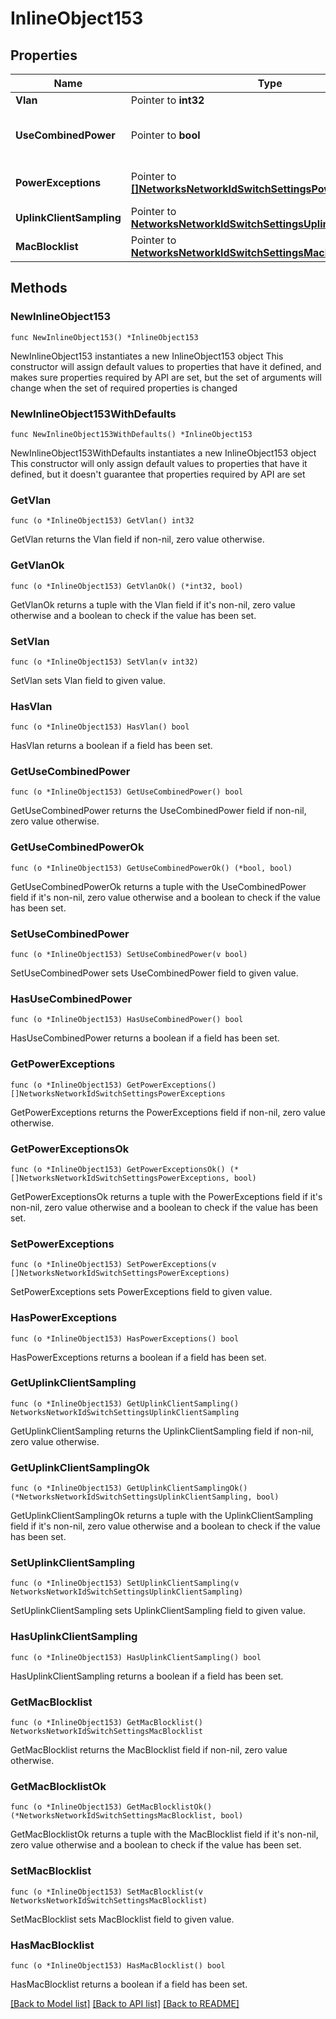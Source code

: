 # InlineObject153

## Properties

Name | Type | Description | Notes
------------ | ------------- | ------------- | -------------
**Vlan** | Pointer to **int32** | Management VLAN | [optional] 
**UseCombinedPower** | Pointer to **bool** | The use Combined Power as the default behavior of secondary power supplies on supported devices. | [optional] 
**PowerExceptions** | Pointer to [**[]NetworksNetworkIdSwitchSettingsPowerExceptions**](NetworksNetworkIdSwitchSettingsPowerExceptions.md) | Exceptions on a per switch basis to \&quot;useCombinedPower\&quot; | [optional] 
**UplinkClientSampling** | Pointer to [**NetworksNetworkIdSwitchSettingsUplinkClientSampling**](NetworksNetworkIdSwitchSettingsUplinkClientSampling.md) |  | [optional] 
**MacBlocklist** | Pointer to [**NetworksNetworkIdSwitchSettingsMacBlocklist**](NetworksNetworkIdSwitchSettingsMacBlocklist.md) |  | [optional] 

## Methods

### NewInlineObject153

`func NewInlineObject153() *InlineObject153`

NewInlineObject153 instantiates a new InlineObject153 object
This constructor will assign default values to properties that have it defined,
and makes sure properties required by API are set, but the set of arguments
will change when the set of required properties is changed

### NewInlineObject153WithDefaults

`func NewInlineObject153WithDefaults() *InlineObject153`

NewInlineObject153WithDefaults instantiates a new InlineObject153 object
This constructor will only assign default values to properties that have it defined,
but it doesn't guarantee that properties required by API are set

### GetVlan

`func (o *InlineObject153) GetVlan() int32`

GetVlan returns the Vlan field if non-nil, zero value otherwise.

### GetVlanOk

`func (o *InlineObject153) GetVlanOk() (*int32, bool)`

GetVlanOk returns a tuple with the Vlan field if it's non-nil, zero value otherwise
and a boolean to check if the value has been set.

### SetVlan

`func (o *InlineObject153) SetVlan(v int32)`

SetVlan sets Vlan field to given value.

### HasVlan

`func (o *InlineObject153) HasVlan() bool`

HasVlan returns a boolean if a field has been set.

### GetUseCombinedPower

`func (o *InlineObject153) GetUseCombinedPower() bool`

GetUseCombinedPower returns the UseCombinedPower field if non-nil, zero value otherwise.

### GetUseCombinedPowerOk

`func (o *InlineObject153) GetUseCombinedPowerOk() (*bool, bool)`

GetUseCombinedPowerOk returns a tuple with the UseCombinedPower field if it's non-nil, zero value otherwise
and a boolean to check if the value has been set.

### SetUseCombinedPower

`func (o *InlineObject153) SetUseCombinedPower(v bool)`

SetUseCombinedPower sets UseCombinedPower field to given value.

### HasUseCombinedPower

`func (o *InlineObject153) HasUseCombinedPower() bool`

HasUseCombinedPower returns a boolean if a field has been set.

### GetPowerExceptions

`func (o *InlineObject153) GetPowerExceptions() []NetworksNetworkIdSwitchSettingsPowerExceptions`

GetPowerExceptions returns the PowerExceptions field if non-nil, zero value otherwise.

### GetPowerExceptionsOk

`func (o *InlineObject153) GetPowerExceptionsOk() (*[]NetworksNetworkIdSwitchSettingsPowerExceptions, bool)`

GetPowerExceptionsOk returns a tuple with the PowerExceptions field if it's non-nil, zero value otherwise
and a boolean to check if the value has been set.

### SetPowerExceptions

`func (o *InlineObject153) SetPowerExceptions(v []NetworksNetworkIdSwitchSettingsPowerExceptions)`

SetPowerExceptions sets PowerExceptions field to given value.

### HasPowerExceptions

`func (o *InlineObject153) HasPowerExceptions() bool`

HasPowerExceptions returns a boolean if a field has been set.

### GetUplinkClientSampling

`func (o *InlineObject153) GetUplinkClientSampling() NetworksNetworkIdSwitchSettingsUplinkClientSampling`

GetUplinkClientSampling returns the UplinkClientSampling field if non-nil, zero value otherwise.

### GetUplinkClientSamplingOk

`func (o *InlineObject153) GetUplinkClientSamplingOk() (*NetworksNetworkIdSwitchSettingsUplinkClientSampling, bool)`

GetUplinkClientSamplingOk returns a tuple with the UplinkClientSampling field if it's non-nil, zero value otherwise
and a boolean to check if the value has been set.

### SetUplinkClientSampling

`func (o *InlineObject153) SetUplinkClientSampling(v NetworksNetworkIdSwitchSettingsUplinkClientSampling)`

SetUplinkClientSampling sets UplinkClientSampling field to given value.

### HasUplinkClientSampling

`func (o *InlineObject153) HasUplinkClientSampling() bool`

HasUplinkClientSampling returns a boolean if a field has been set.

### GetMacBlocklist

`func (o *InlineObject153) GetMacBlocklist() NetworksNetworkIdSwitchSettingsMacBlocklist`

GetMacBlocklist returns the MacBlocklist field if non-nil, zero value otherwise.

### GetMacBlocklistOk

`func (o *InlineObject153) GetMacBlocklistOk() (*NetworksNetworkIdSwitchSettingsMacBlocklist, bool)`

GetMacBlocklistOk returns a tuple with the MacBlocklist field if it's non-nil, zero value otherwise
and a boolean to check if the value has been set.

### SetMacBlocklist

`func (o *InlineObject153) SetMacBlocklist(v NetworksNetworkIdSwitchSettingsMacBlocklist)`

SetMacBlocklist sets MacBlocklist field to given value.

### HasMacBlocklist

`func (o *InlineObject153) HasMacBlocklist() bool`

HasMacBlocklist returns a boolean if a field has been set.


[[Back to Model list]](../README.md#documentation-for-models) [[Back to API list]](../README.md#documentation-for-api-endpoints) [[Back to README]](../README.md)


